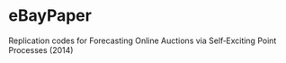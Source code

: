 # eBayPaper
Replication codes for Forecasting Online Auctions via Self‐Exciting Point Processes (2014)
